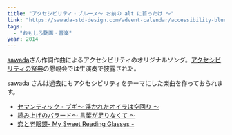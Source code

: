 ```yaml
---
title: "アクセシビリティ・ブルース〜 お前の alt に首ったけ 〜"
link: "https://sawada-std-design.com/advent-calendar/accessibility-blues/"
tags:
  - "おもしろ動画・音楽"
year: 2014
---
```


[sawada](https://twitter.com/SawadaStdDesign)さん作詞作曲によるアクセシビリティのオリジナルソング。[アクセシビリティの祭典](http://accfes.com/)の懇親会では生演奏で披露された。

sawada さんは過去にもアクセシビリティをテーマにした楽曲を作っておられます。

- [セマンティック・ブギ〜 浮かれたオイラは空回り 〜](http://sawada-std-design.com/advent-calendar/semantic-boogie/)
- [読み上げのバラード〜 言葉が足りなくて 〜](http://sawada-std-design.com/advent-calendar/ballad-of-reading/)
- [恋と老眼鏡- My Sweet Reading Glasses -](http://sawada-std-design.com/advent-calendar/my-sweet-reading-glasses/)
